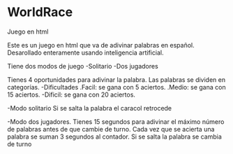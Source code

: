 # WorldRace
Juego en html

Este es un juego en html que va de adivinar palabras en español.
Desarollado enteramente usando inteligencia artificial.

Tiene dos modos de juego
  -Solitario
  -Dos jugadores

Tienes 4 oportunidades para adivinar la palabra. Las palabras se dividen en categorías.
-Dificultades
  .Facil: se gana con 5 aciertos.
  .Medio: se gana con 15 aciertos.
  -Dificil: se gana con 20 aciertos.

-Modo solitario
  Si se salta la palabra el caracol retrocede

-Modo dos jugadores.
  Tienes 15 segundos para adivinar el máximo número de palabras antes de que cambie de turno.
  Cada vez que se acierta una palabra se suman 3 segundos al contador.
  Si se salta la palabra se cambia de turno


